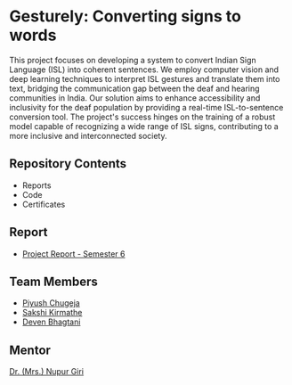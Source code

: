 # Gesturely: Converting signs to words
This project focuses on developing a system to convert Indian Sign Language (ISL) into coherent sentences. We employ computer vision and deep learning techniques to interpret ISL gestures and translate them into text, bridging the communication gap between the deaf and hearing communities in India. Our solution aims to enhance accessibility and inclusivity for the deaf population by providing a real-time ISL-to-sentence conversion tool. The project's success hinges on the training of a robust model capable of recognizing a wide range of ISL signs, contributing to a more inclusive and interconnected society.

## Repository Contents
- Reports
- Code
- Certificates

## Report
- [Project Report - Semester 6](https://docs.google.com/document/d/1zu-vkr42S_OlXKTUYuxv_mRM7USf5-4h/edit?usp=sharing&ouid=117071278021388323002&rtpof=true&sd=true)

## Team Members
- [Piyush Chugeja](https://github.com/piyushchugeja)
- [Sakshi Kirmathe](https://github.com/sakshikirmathe)
- [Deven Bhagtani](https://github.com/devensinghbhagtani)

## Mentor
[Dr. (Mrs.) Nupur Giri](https://www.linkedin.com/in/dr-nupur-giri-6635a542/)